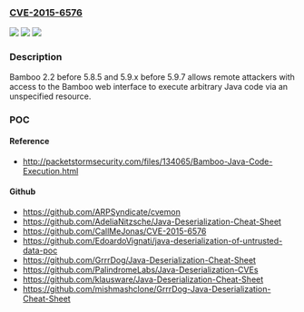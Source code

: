 ### [CVE-2015-6576](https://cve.mitre.org/cgi-bin/cvename.cgi?name=CVE-2015-6576)
![](https://img.shields.io/static/v1?label=Product&message=n%2Fa&color=blue)
![](https://img.shields.io/static/v1?label=Version&message=n%2Fa&color=blue)
![](https://img.shields.io/static/v1?label=Vulnerability&message=n%2Fa&color=brighgreen)

### Description

Bamboo 2.2 before 5.8.5 and 5.9.x before 5.9.7 allows remote attackers with access to the Bamboo web interface to execute arbitrary Java code via an unspecified resource.

### POC

#### Reference
- http://packetstormsecurity.com/files/134065/Bamboo-Java-Code-Execution.html

#### Github
- https://github.com/ARPSyndicate/cvemon
- https://github.com/AdeliaNitzsche/Java-Deserialization-Cheat-Sheet
- https://github.com/CallMeJonas/CVE-2015-6576
- https://github.com/EdoardoVignati/java-deserialization-of-untrusted-data-poc
- https://github.com/GrrrDog/Java-Deserialization-Cheat-Sheet
- https://github.com/PalindromeLabs/Java-Deserialization-CVEs
- https://github.com/klausware/Java-Deserialization-Cheat-Sheet
- https://github.com/mishmashclone/GrrrDog-Java-Deserialization-Cheat-Sheet

